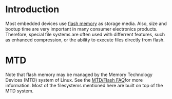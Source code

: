 # Introduction
Most embedded devices use [flash memory](http://en.wikipedia.org/wiki/Flash_memory) as storage media.
Also, size and bootup time are very important in many consumer electronics products.  Therefore, 
special file systems are often used with differrent features, such as enhanced compression, or
the ability to execute files directly from flash.

# MTD
Note that flash memory may be managed by the Memory Technology Devices (MTD) system of Linux. See the [MTD/Flash FAQ](http://www.linux-mtd.infradead.org/faq/general.html)for more information.  Most of the 
filesystems mentioned here are built on top of the MTD system.


